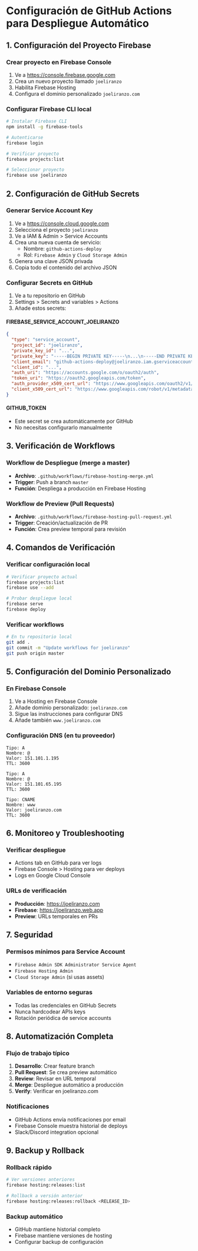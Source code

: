 # Configuración de GitHub Actions para Despliegue Automático

## 1. Configuración del Proyecto Firebase

### Crear proyecto en Firebase Console
1. Ve a https://console.firebase.google.com
2. Crea un nuevo proyecto llamado `joeliranzo`
3. Habilita Firebase Hosting
4. Configura el dominio personalizado `joeliranzo.com`

### Configurar Firebase CLI local
```bash
# Instalar Firebase CLI
npm install -g firebase-tools

# Autenticarse
firebase login

# Verificar proyecto
firebase projects:list

# Seleccionar proyecto
firebase use joeliranzo
```

## 2. Configuración de GitHub Secrets

### Generar Service Account Key
1. Ve a https://console.cloud.google.com
2. Selecciona el proyecto `joeliranzo`
3. Ve a IAM & Admin > Service Accounts
4. Crea una nueva cuenta de servicio:
   - Nombre: `github-actions-deploy`
   - Rol: `Firebase Admin` y `Cloud Storage Admin`
5. Genera una clave JSON privada
6. Copia todo el contenido del archivo JSON

### Configurar Secrets en GitHub
1. Ve a tu repositorio en GitHub
2. Settings > Secrets and variables > Actions
3. Añade estos secrets:

#### FIREBASE_SERVICE_ACCOUNT_JOELIRANZO
```json
{
  "type": "service_account",
  "project_id": "joeliranzo",
  "private_key_id": "...",
  "private_key": "-----BEGIN PRIVATE KEY-----\n...\n-----END PRIVATE KEY-----\n",
  "client_email": "github-actions-deploy@joeliranzo.iam.gserviceaccount.com",
  "client_id": "...",
  "auth_uri": "https://accounts.google.com/o/oauth2/auth",
  "token_uri": "https://oauth2.googleapis.com/token",
  "auth_provider_x509_cert_url": "https://www.googleapis.com/oauth2/v1/certs",
  "client_x509_cert_url": "https://www.googleapis.com/robot/v1/metadata/x509/github-actions-deploy%40joeliranzo.iam.gserviceaccount.com"
}
```

#### GITHUB_TOKEN
- Este secret se crea automáticamente por GitHub
- No necesitas configurarlo manualmente

## 3. Verificación de Workflows

### Workflow de Despliegue (merge a master)
- **Archivo**: `.github/workflows/firebase-hosting-merge.yml`
- **Trigger**: Push a branch `master`
- **Función**: Despliega a producción en Firebase Hosting

### Workflow de Preview (Pull Requests)
- **Archivo**: `.github/workflows/firebase-hosting-pull-request.yml`
- **Trigger**: Creación/actualización de PR
- **Función**: Crea preview temporal para revisión

## 4. Comandos de Verificación

### Verificar configuración local
```bash
# Verificar proyecto actual
firebase projects:list
firebase use --add

# Probar despliegue local
firebase serve
firebase deploy
```

### Verificar workflows
```bash
# En tu repositorio local
git add .
git commit -m "Update workflows for joeliranzo"
git push origin master
```

## 5. Configuración del Dominio Personalizado

### En Firebase Console
1. Ve a Hosting en Firebase Console
2. Añade dominio personalizado: `joeliranzo.com`
3. Sigue las instrucciones para configurar DNS
4. Añade también `www.joeliranzo.com`

### Configuración DNS (en tu proveedor)
```
Tipo: A
Nombre: @
Valor: 151.101.1.195
TTL: 3600

Tipo: A  
Nombre: @
Valor: 151.101.65.195
TTL: 3600

Tipo: CNAME
Nombre: www
Valor: joeliranzo.com
TTL: 3600
```

## 6. Monitoreo y Troubleshooting

### Verificar despliegue
- Actions tab en GitHub para ver logs
- Firebase Console > Hosting para ver deploys
- Logs en Google Cloud Console

### URLs de verificación
- **Producción**: https://joeliranzo.com
- **Firebase**: https://joeliranzo.web.app
- **Preview**: URLs temporales en PRs

## 7. Seguridad

### Permisos mínimos para Service Account
- `Firebase Admin SDK Administrator Service Agent`
- `Firebase Hosting Admin`
- `Cloud Storage Admin` (si usas assets)

### Variables de entorno seguras
- Todas las credenciales en GitHub Secrets
- Nunca hardcodear APIs keys
- Rotación periódica de service accounts

## 8. Automatización Completa

### Flujo de trabajo típico
1. **Desarrollo**: Crear feature branch
2. **Pull Request**: Se crea preview automático
3. **Review**: Revisar en URL temporal
4. **Merge**: Despliegue automático a producción
5. **Verify**: Verificar en joeliranzo.com

### Notificaciones
- GitHub Actions envía notificaciones por email
- Firebase Console muestra historial de deploys
- Slack/Discord integration opcional

## 9. Backup y Rollback

### Rollback rápido
```bash
# Ver versiones anteriores
firebase hosting:releases:list

# Rollback a versión anterior
firebase hosting:releases:rollback <RELEASE_ID>
```

### Backup automático
- GitHub mantiene historial completo
- Firebase mantiene versiones de hosting
- Configurar backup de configuración
